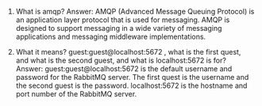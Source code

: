 1. What is amqp?
Answer: AMQP (Advanced Message Queuing Protocol) is an application layer protocol that is used for messaging. 
AMQP is designed to support messaging in a wide variety of messaging applications and messaging middleware implementations.

2. What it means? guest:guest@localhost:5672 , what is the first quest, and what is
the second guest, and what is localhost:5672 is for? 
Answer: guest:guest@localhost:5672 is the default username and password for the RabbitMQ server. The first quest is the username and the second guest is the password. 
localhost:5672 is the hostname and port number of the RabbitMQ server.